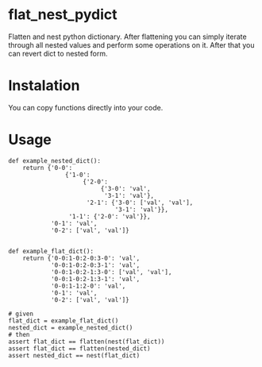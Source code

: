 # flat_nest_pydict
Flatten and nest python dictionary. After flattening you can simply iterate
through all nested values and perform some operations on it. After that you
can revert dict to nested form.

# Instalation

You can copy functions directly into your code.

# Usage

```
def example_nested_dict():
    return {'0-0':
                {'1-0':
                     {'2-0':
                          {'3-0': 'val',
                           '3-1': 'val'},
                      '2-1': {'3-0': ['val', 'val'],
                              '3-1': 'val'}},
                 '1-1': {'2-0': 'val'}},
            '0-1': 'val',
            '0-2': ['val', 'val']}


def example_flat_dict():
    return {'0-0:1-0:2-0:3-0': 'val',
            '0-0:1-0:2-0:3-1': 'val',
            '0-0:1-0:2-1:3-0': ['val', 'val'],
            '0-0:1-0:2-1:3-1': 'val',
            '0-0:1-1:2-0': 'val',
            '0-1': 'val',
            '0-2': ['val', 'val']}

# given
flat_dict = example_flat_dict()
nested_dict = example_nested_dict()
# then
assert flat_dict == flatten(nest(flat_dict))
assert flat_dict == flatten(nested_dict)
assert nested_dict == nest(flat_dict)
```
